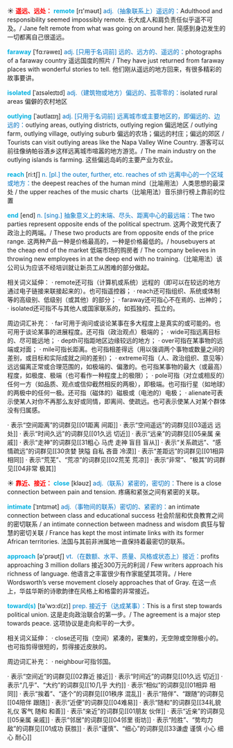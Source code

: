 ☀ <font color="red">**遥远、远处：**</font>
<font color="sky blue">**remote**</font> [rɪ'məʊt] 
<font color="#0070c0">adj.（抽象联系上）遥远的：</font>Adulthood and responsibility seemed impossibly remote. 长大成人和肩负责任似乎遥不可及。/ Jane felt remote from what was going on around her. 简感到身边发生的一切都离自己很遥远。
           
<font color="sky blue">**faraway**</font> [ˈfɑ:rəweɪ]
<font color="#0070c0">adj. [只用于名词前] 远的、远方的、遥远的：</font>photographs of a faraway country 遥远国度的照片 / They have just returned from faraway places with wonderful stories to tell. 他们刚从遥远的地方回来，有很多精彩的故事要讲。
           
<font color="sky blue">**isolated**</font> [ˈaɪsəleɪtɪd]
<font color="#0070c0">adj.（建筑物或地方）偏远的、孤零零的：</font>isolated rural areas 偏僻的农村地区
           
<font color="sky blue">**outlying**</font> [ˈaʊtlaɪɪŋ]
<font color="#0070c0">adj. [只用于名词前] 远离城市或主要地区的，即偏远的、边远的：</font>outlying areas, outlying districts, outlying region 偏远地区 / outlying farm, outlying village, outlying suburb 偏远的农场；偏远的村庄；偏远的郊区 / Tourists can visit outlying areas like the Napa Valley Wine Country. 游客可以前往像纳帕谷酒乡这样远离城市喧嚣的地方游览。/ The main industry on the outlying islands is farming. 这些偏远岛屿的主要产业为农业。

<font color="sky blue">**reach**</font> [ri:tʃ] 
<font color="#0070c0">n. [pl.] the outer, further, etc. reaches of sth 远离中心的一个区域或地方：</font>the deepest reaches of the human mind（比喻用法）人类思想的最深处 / the upper reaches of the music charts（比喻用法）音乐排行榜上靠前的位置

<font color="sky blue">**end**</font> [end] 
<font color="#0070c0">n. [sing.] 抽象意义上的末端、尽头、距离中心的最远端：</font>The two parties represent opposite ends of the political spectrum. 这两个政党代表了政治上的两端。/ These two products are from opposite ends of the price range. 这两种产品一种是价格最高的，一种是价格最低的。/ housebuyers at the cheap end of the market 低端市场的购房者 / The company believes in throwing new employees in at the deep end with no training.（比喻用法）该公司认为应该不经培训就让新员工从困难的部分做起。

相关词义延伸：
· remote还可指（计算机或系统）远程的（即可以在较远的地方通过电子链接来联接起来的）。也可指遥控器；
· reach还可指组织、系统或体制等的高级别、低级别（或其他）的部分；
· faraway还可指心不在焉的、出神的；
· isolated还可指不与其他人或国家联系的，如孤独的、孤立的。

周边词汇补充：
· far可用于询问或谈论某事在多大程度上是真实的或可能的。也可用于谈论某事的进展程度。还可指（政治观点）极端的；
· wide可指远离目标的、尽可能远地；
· depth可指距地区边缘较远的地方；
· over可指在某事物的远端或对面；
· mile可指长距离。也可指相差得远（用以强调两个事物或数量之间的差别，或目标和实际成就之间的差别）；
· extreme可指（人、政治组织、意见等）远远偏离正常或合理范围的，如极端的、偏激的。也可指某事物的最大（或最高）程度，如极度、极端（也可看作一种程度上的极限）；
· pole可指（对立或相反的）任何一方（如品质、观点或信仰截然相反的两极），即极端。也可指行星（如地球）的两极中的任何一极。还可指（磁体的）磁极或（电池的）电极；
· alienate可表示使某人对你不再那么友好或同情，即离间、使疏远。也可表示使某人对某个群体没有归属感。

· 表示“空间距离”的词群见[[01距离 间距]]
· 表示“空间遥远”的词群见[[03遥远 远处]]
· 表示“时间久远”的词群见[[01久远 切近]]
· 表示“远亲”的词群见[[05亲属 亲戚]]
· 表示“走神”的词群见[[31粗心 马虎 走神 盲目 盲从]]
· 表示“关系疏远”、“感情疏远”的词群见[[30贪婪 狭隘 自私 吝啬 冷漠]]
· 表示“差距远”的词群见[[01相异 相同]]
· 表示“荒芜”、“荒凉”的词群见[[02荒芜 荒凉]]
· 表示“非常”、“极其”的词群见[[04非常 极其]]

☀ <font color="red">**靠近、接近：**</font>
<font color="sky blue">**close**</font> [kləʊz] 
<font color="#0070c0">adj.（联系）紧密的，密切的：</font>There is a close connection between pain and tension. 疼痛和紧张之间有紧密的关联。 
           
<font color="sky blue">**intimate**</font> [ˈɪntɪmət]
<font color="#0070c0">adj.（事物间的联系）密切的、紧密的：</font>an intimate connection between class and educational success 社会阶层和优良教育之间的密切联系 / an intimate connection between madness and wisdom 疯狂与智慧的密切关联 / France has kept the most intimate links with its former African territories. 法国与其前非洲属地一直保持着最密切的联系。

<font color="sky blue">**approach**</font> [ə'prəʊtʃ] 
<font color="#0070c0">vt.（在数额、水平、质量、风格或状态上）接近：</font>profits approaching 3 million dollars 接近300万元的利润 / Few writers approach his richness of language. 他语言之丰富很少有作家能望其项背。/ Here Wordsworth’s verse movement closely approaches that of Gray. 在这一点上，华兹华斯的诗歌韵律在风格上和格雷的非常接近。

<font color="sky blue">**toward(s)**</font> [tə'wɔ:d(z)] 
<font color="#0070c0">prep. 接近于（达成某事）：</font>This is a first step towards political union. 这是走向政治联合的第一步。/ The agreement is a major step towards peace. 这项协议是走向和平的一大步。

相关词义延伸：
· close还可指（空间）紧凑的，密集的，无空隙或空隙极小的。也可指剪得很短的，剪得接近皮肤的。

周边词汇补充：
· neighbour可指邻国。

· 表示“空间近”的词群见[[02靠近 接近]]
· 表示“时间近”的词群见[[01久远 切近]]
· 表示“几乎”、“大约”的词群见[[10几乎 大约]]
· 表示“相似”的词群见[[01相异 相同]]
· 表示“挨着”、“逐个”的词群见[[01秩序 混乱]]
· 表示“陪伴”、“跟随”的词群见[[04陪伴 跟随]]
· 表示“近便”的词群见[[04难易]]
· 表示“随和”的词群见[[34礼貌 礼仪 客气 随和 和善]]
· 表示“亲近”的词群见[[01朋友 伙伴]]
· 表示“近亲”的词群见[[05亲属 亲戚]]
· 表示“邻居”的词群见[[04邻里 街坊]]
· 表示“险胜”、“势均力敌”的词群见[[01成功 获胜]]
· 表示“谨慎”、“细心”的词群见[[33谦虚 谨慎 小心 细心 耐心]]
